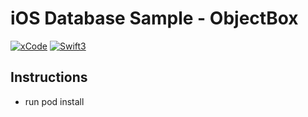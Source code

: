 # iOS Database Sample - ObjectBox 

[![xCode](https://img.shields.io/badge/xCode-11.3-red.svg)](https://img.shields.io/badge/xCode-11.3-red.svg)
[![Swift3](https://img.shields.io/badge/Swift-5.0-FFAC45.svg)](https://img.shields.io/badge/Swift-5.0-FFAC45.svg)

## Instructions
* run pod install
